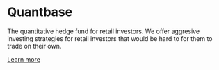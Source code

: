 # Quantbase
The quantitative hedge fund for retail investors. We offer aggresive investing strategies for retail investors that would be hard to for them to trade on their own.

<a href="https://www.getquantbase.com">Learn more</a>
